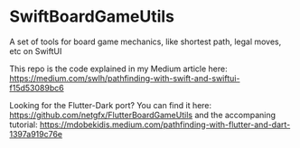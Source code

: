 # SwiftBoardGameUtils
A set of tools for board game mechanics, like shortest path, legal moves, etc on SwiftUI

This repo is the code explained in my Medium article here: https://medium.com/swlh/pathfinding-with-swift-and-swiftui-f15d53089bc6

Looking for the Flutter-Dark port? You can find it here: https://github.com/netgfx/FlutterBoardGameUtils
and the accompaning tutorial: https://mdobekidis.medium.com/pathfinding-with-flutter-and-dart-1397a919c76e
